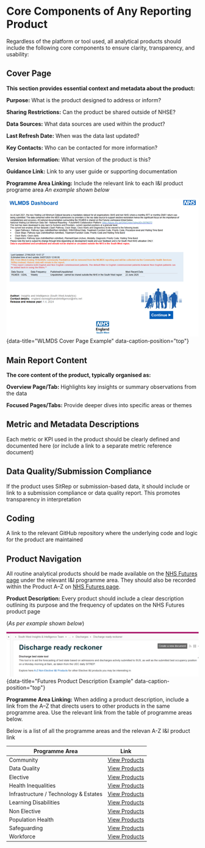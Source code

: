 # Core Components of Any Reporting Product
Regardless of the platform or tool used, all analytical products should include the following core components to ensure clarity, transparency, and usability:

## Cover Page
**This section provides essential context and metadata about the product:** 

**Purpose:** What is the product designed to address or inform?

**Sharing Restrictions:** Can the product be shared outside of NHSE?

**Data Sources:** What data sources are used within the product?

**Last Refresh Date:** When was the data last updated?

**Key Contacts:** Who can be contacted for more information?

**Version Information:** What version of the product is this?

**Guidance Link:** Link to any user guide or supporting documentation

**Programme Area Linking:** Include the relevant link to each I&I product programe area
*An example shown below*

![WLMDS Cover Page Example](images/wlmds_snip.png "WLMDS Cover Page Example"){data-title="WLMDS Cover Page Example" data-caption-position="top"}


## Main Report Content
**The core content of the product, typically organised as:**

**Overview Page/Tab:** Highlights key insights or summary observations from the data

**Focused Pages/Tabs:** Provide deeper dives into specific areas or themes


## Metric and Metadata Descriptions

Each metric or KPI used in the product should be clearly defined and documented here (or include a link to a separate metric reference document)

## Data Quality/Submission Compliance

If the product uses SitRep or submission-based data, it should include or link to a submission compliance or data quality report. This promotes transparency in interpretation

## Coding

A link to the relevant GitHub repository where the underlying code and logic for the product are maintained

## Product Navigation

All routine analytical products should be made available on the [NHS Futures page](https://future.nhs.uk/connect.ti/SouthWestAnalytics/view?objectID=1125188) under the relevant I&I programme area. They should also be recorded within the Product A–Z on [NHS Futures page](https://future.nhs.uk/connect.ti/SouthWestAnalytics/view?objectID=1125188).

**Product Description:** Every product should include a clear description outlining its purpose and the frequency of updates on the NHS Futures product page

(*As per example shown below*)

![Futures Product Description](images/futures_example.png "Futures Product Description Example"){data-title="Futures Product Description Example" data-caption-position="top"}


**Programme Area Linking:** When adding a product description, include a link from the A–Z that directs users to other products in the same programme area. Use the relevant link from the table of programme areas below. 

Below is a list of all the programme areas and the relevan A-Z I&I product link

| Programme Area                              | Link |
|---------------------------------------------|------|
| Community                                   | [View Products](https://future.nhs.uk/SouthWestAnalytics/viewDatastore?dsid=1125188&adv=s&datViewmode=list&search_2=3) |
| Data Quality                                | [View Products](https://future.nhs.uk/SouthWestAnalytics/viewDatastore?dsid=1125188&adv=s&datViewmode=list&search_2=8) |
| Elective                                    | [View Products](https://future.nhs.uk/SouthWestAnalytics/viewDatastore?dsid=1125188&adv=s&datViewmode=list&search_2=1) |
| Health Inequalities                         | [View Products](https://future.nhs.uk/SouthWestAnalytics/viewDatastore?dsid=1125188&adv=s&datViewmode=list&search_2=12) |
| Infrastructure / Technology & Estates       | [View Products](https://future.nhs.uk/SouthWestAnalytics/viewDatastore?dsid=1125188&adv=s&datViewmode=list&search_2=9) |
| Learning Disabilities                       | [View Products](https://future.nhs.uk/SouthWestAnalytics/viewDatastore?dsid=1125188&adv=s&datViewmode=list&search_2=7) |
| Non Elective                                | [View Products](https://future.nhs.uk/SouthWestAnalytics/viewDatastore?dsid=1125188&adv=s&datViewmode=list&search_2=2) |
| Population Health                           | [View Products](https://future.nhs.uk/SouthWestAnalytics/viewDatastore?dsid=1125188&adv=s&datViewmode=list&search_2=10) |
| Safeguarding                                | [View Products](https://future.nhs.uk/SouthWestAnalytics/viewDatastore?dsid=1125188&adv=s&datViewmode=list&search_2=11) |
| Workforce                                   | [View Products](https://future.nhs.uk/SouthWestAnalytics/viewDatastore?dsid=1125188&adv=s&datViewmode=list&search_2=5) |

